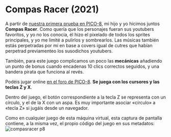 # Compas Racer (2021)

A partir de [nuestra primera prueba en PICO-8](https://github.com/Ganso/camellos-2020), mi hijo y yo hicimos juntos **Compas Racer**. Como quería que los personajes fueran sus youtubers favoritos, y yo no los conocía, él hizo el pixelado de todos los sprites principales, y yo me limité a pulirlos y sombrearlos. Las músicas también estás perpetradas por mí en base a covers igual de cutres que habían perpetrad previamenteo los susodichos youtubers.

También, para este juego complicamos un poco las **mecánicas** añadiendo un punto de bonus cuando encadenas 10 clics correctos seguidos, y una bandera pirata que funciona al revés.

Podéis jugar online [en el foro de PICO-8](https://www.lexaloffle.com/bbs/?tid=40708). **Se juega con los cursores y las teclas Z y X**.

Dentro del juego, el botón correspondiente a la tecla Z se representa con un círculo, y el de la X con un aspa. Es muy importante asociar «círculo» a «tecla Z» si jugáis desde un navegador.

Como en cualquier juego de esta máquina virtual, esta captura de pantalla contiene, a la misma vez, el propio código del juego en sus metadatos:
![compasracer p8](https://github.com/Ganso/compasracer/assets/1718890/33b461dc-6d8e-4514-9715-dbb27e3bac45)
